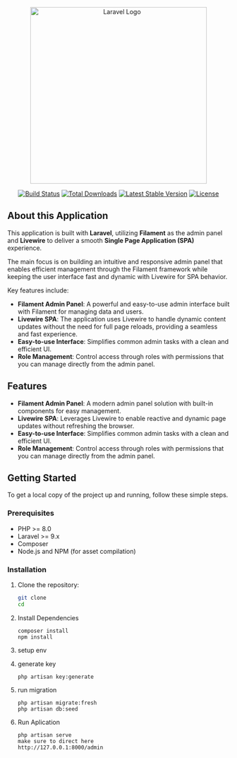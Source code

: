 <p align="center"><a href="https://laravel.com" target="_blank"><img src="https://raw.githubusercontent.com/laravel/art/master/logo-lockup/5%20SVG/2%20CMYK/1%20Full%20Color/laravel-logolockup-cmyk-red.svg" width="400" alt="Laravel Logo"></a></p>

<p align="center">
<a href="https://github.com/laravel/framework/actions"><img src="https://github.com/laravel/framework/workflows/tests/badge.svg" alt="Build Status"></a>
<a href="https://packagist.org/packages/laravel/framework"><img src="https://img.shields.io/packagist/dt/laravel/framework" alt="Total Downloads"></a>
<a href="https://packagist.org/packages/laravel/framework"><img src="https://img.shields.io/packagist/v/laravel/framework" alt="Latest Stable Version"></a>
<a href="https://packagist.org/packages/laravel/framework"><img src="https://img.shields.io/packagist/l/laravel/framework" alt="License"></a>
</p>

## About this Application

This application is built with **Laravel**, utilizing **Filament** as the admin panel and **Livewire** to deliver a smooth **Single Page Application (SPA)** experience.

The main focus is on building an intuitive and responsive admin panel that enables efficient management through the Filament framework while keeping the user interface fast and dynamic with Livewire for SPA behavior.

Key features include:
- **Filament Admin Panel**: A powerful and easy-to-use admin interface built with Filament for managing data and users.
- **Livewire SPA**: The application uses Livewire to handle dynamic content updates without the need for full page reloads, providing a seamless and fast experience.
- **Easy-to-use Interface**: Simplifies common admin tasks with a clean and efficient UI.
- **Role Management**: Control access through roles with permissions that you can manage directly from the admin panel.

## Features

- **Filament Admin Panel**: A modern admin panel solution with built-in components for easy management.
- **Livewire SPA**: Leverages Livewire to enable reactive and dynamic page updates without refreshing the browser.
- **Easy-to-use Interface**: Simplifies common admin tasks with a clean and efficient UI.
- **Role Management**: Control access through roles with permissions that you can manage directly from the admin panel.

## Getting Started

To get a local copy of the project up and running, follow these simple steps.

### Prerequisites

- PHP >= 8.0
- Laravel >= 9.x
- Composer
- Node.js and NPM (for asset compilation)

### Installation

1. Clone the repository:

   ```bash
   git clone 
   cd 
   ```
2. Install Dependencies
    ```
    composer install
    npm install
    ```
3. setup env
4. generate key
    ```
    php artisan key:generate
    ```
5. run migration
    ```
    php artisan migrate:fresh
    php artisan db:seed
    ```
6. Run Aplication
    ```
    php artisan serve
    make sure to direct here
    http://127.0.0.1:8000/admin
    ```
